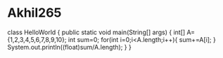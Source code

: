 # Akhil265
class HelloWorld {     public static void main(String[] args) {         int[] A={1,2,3,4,5,6,7,8,9,10};         int sum=0;         for(int i=0;i&lt;A.length;i++){             sum+=A[i];         }         System.out.println((float)sum/A.length);     } }
